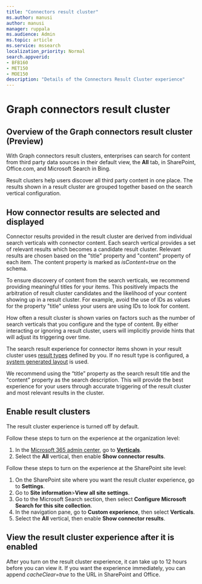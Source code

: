 ```yaml
---
title: "Connectors result cluster"
ms.author: manusi
author: manusi
manager: ruppala
ms.audience: Admin
ms.topic: article
ms.service: mssearch
localization_priority: Normal
search.appverid:
- BFB160
- MET150
- MOE150
description: "Details of the Connectors Result Cluster experience"
---
```

# Graph connectors result cluster

## Overview of the Graph connectors result cluster (Preview)  

With Graph connectors result clusters, enterprises can search for content from third party data sources in their default view, the **All** tab, in SharePoint, Office.com, and Microsoft Search in Bing.

Result clusters help users discover all third party content in one place. The results shown in a result cluster are grouped together based on the search vertical configuration.

## How connector results are selected and displayed

Connector results provided in the result cluster are derived from individual search verticals with connector content. Each search vertical provides a set of relevant results which becomes a candidate result cluster. Relevant results are chosen based on the "title" property and "content" property of each item. The content property is marked as *isContent=true* on the schema.

To ensure discovery of content from the search verticals, we recommend providing meaningful titles for your items. This positively impacts the arbitration of result cluster candidates and the likelihood of your content showing up in a result cluster. For example, avoid the use of IDs as values for the property "title" unless your users are using IDs to look for content.

How often a result cluster is shown varies on factors such as the number of search verticals that you configure and the type of content. By either interacting or ignoring a result cluster, users will implicitly provide hints that will adjust its triggering over time.

The search result experience for connector items shown in your result cluster uses [result types](./customize-search-page.md#create-your-own-result-type) defined by you. If no result type is configured, a [system generated layout](./customize-search-page.md#default-search-result-layout) is used.

We recommend using the “title” property as the search result title and the "content" property as the search description. This will provide the best experience for your users through accurate triggering of the result cluster and most relevant results in the cluster.

## Enable result clusters
  
The result cluster experience is turned off by default.  

Follow these steps to turn on the experience at the organization level:

1. In the [Microsoft 365 admin center](https://admin.microsoft.com), go to [**Verticals**](https://admin.microsoft.com/Adminportal/Home#/MicrosoftSearch/verticals).
2. Select  the **All** vertical, then enable **Show connector results**.

Follow these steps to turn on the experience at the SharePoint site level:

1. On the SharePoint site where you want the result cluster experience, go to **Settings**.
2. Go to **Site information**>**View all site settings**.
3. Go to the Microsoft Search section, then select **Configure Microsoft Search for this site collection**.
4. In the navigation pane, go to **Custom experience**, then select **Verticals**.
5. Select the **All** vertical, then enable **Show connector results**.

## View the result cluster experience after it is enabled

After you turn on the result cluster experience, it can take up to 12 hours before you can view it. If you want the experience immediately, you can append *cacheClear=true* to the URL in SharePoint and Office.
